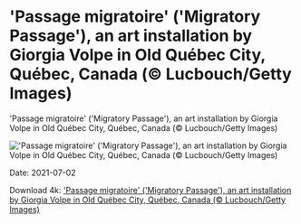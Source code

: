 # 'Passage migratoire' ('Migratory Passage'), an art installation by Giorgia Volpe in Old Québec City, Québec, Canada (© Lucbouch/Getty Images)

'Passage migratoire' ('Migratory Passage'), an art installation by Giorgia Volpe in Old Québec City, Québec, Canada (© Lucbouch/Getty Images)

!['Passage migratoire' ('Migratory Passage'), an art installation by Giorgia Volpe in Old Québec City, Québec, Canada (© Lucbouch/Getty Images)](https://bing.com/th?id=OHR.HangingCanoes_EN-US0235160370_UHD.jpg&w=1024&h=576)

Date: 2021-07-02

Download 4k: ['Passage migratoire' ('Migratory Passage'), an art installation by Giorgia Volpe in Old Québec City, Québec, Canada (© Lucbouch/Getty Images)](https://bing.com/th?id=OHR.HangingCanoes_EN-US0235160370_UHD.jpg)

